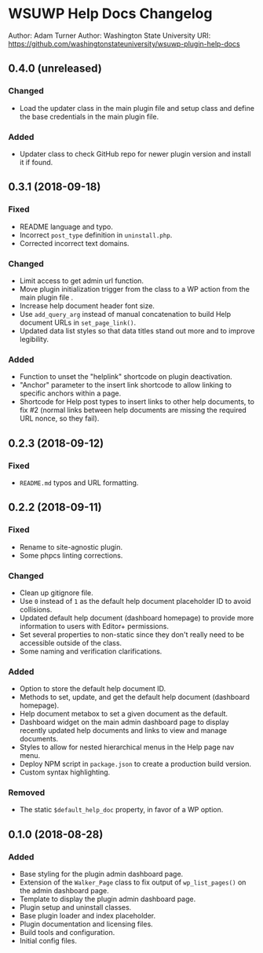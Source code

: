 # WSUWP Help Docs Changelog

Author: Adam Turner
Author: Washington State University
URI: https://github.com/washingtonstateuniversity/wsuwp-plugin-help-docs

<!--
Changelog formatting (http://semver.org/):

## Major.MinorAddorDeprec.Bugfix YYYY-MM-DD

### To Do (for upcoming changes)
### Security (in case of fixed vulnerabilities)
### Fixed (for any bug fixes)
### Changed (for changes in existing functionality)
### Added (for new features)
### Deprecated (for once-stable features removed in upcoming releases)
### Removed (for deprecated features removed in this release)
-->

## 0.4.0 (unreleased)

### Changed

* Load the updater class in the main plugin file and setup class and define the base credentials in the main plugin file.

### Added

* Updater class to check GitHub repo for newer plugin version and install it if found.

## 0.3.1 (2018-09-18)

### Fixed

* README language and typo.
* Incorrect `post_type` definition in `uninstall.php`.
* Corrected incorrect text domains.

### Changed

* Limit access to get admin url function.
* Move plugin initialization trigger from the class to a WP action from the main plugin file .
* Increase help document header font size.
* Use `add_query_arg` instead of manual concatenation to build Help document URLs in `set_page_link()`.
* Updated data list styles so that data titles stand out more and to improve legibility.

### Added

* Function to unset the "helplink" shortcode on plugin deactivation.
* "Anchor" parameter to the insert link shortcode to allow linking to specific anchors within a page.
* Shortcode for Help post types to insert links to other help documents, to fix #2 (normal links between help documents are missing the required URL nonce, so they fail).

## 0.2.3 (2018-09-12)

### Fixed

* `README.md` typos and URL formatting.

## 0.2.2 (2018-09-11)

### Fixed

* Rename to site-agnostic plugin.
* Some phpcs linting corrections.

### Changed

* Clean up gitignore file.
* Use `0` instead of `1` as the default help document placeholder ID to avoid collisions.
* Updated default help document (dashboard homepage) to provide more information to users with Editor+ permissions.
* Set several properties to non-static since they don't really need to be accessible outside of the class.
* Some naming and verification clarifications.

### Added

* Option to store the default help document ID.
* Methods to set, update, and get the default help document (dashboard homepage).
* Help document metabox to set a given document as the default.
* Dashboard widget on the main admin dashboard page to display recently updated help documents and links to view and manage documents.
* Styles to allow for nested hierarchical menus in the Help page nav menu.
* Deploy NPM script in `package.json` to create a production build version.
* Custom syntax highlighting.

### Removed

* The static `$default_help_doc` property, in favor of a WP option.

## 0.1.0 (2018-08-28)

### Added

* Base styling for the plugin admin dashboard page.
* Extension of the `Walker_Page` class to fix output of `wp_list_pages()` on the admin dashboard page.
* Template to display the plugin admin dashboard page.
* Plugin setup and uninstall classes.
* Base plugin loader and index placeholder.
* Plugin documentation and licensing files.
* Build tools and configuration.
* Initial config files.
